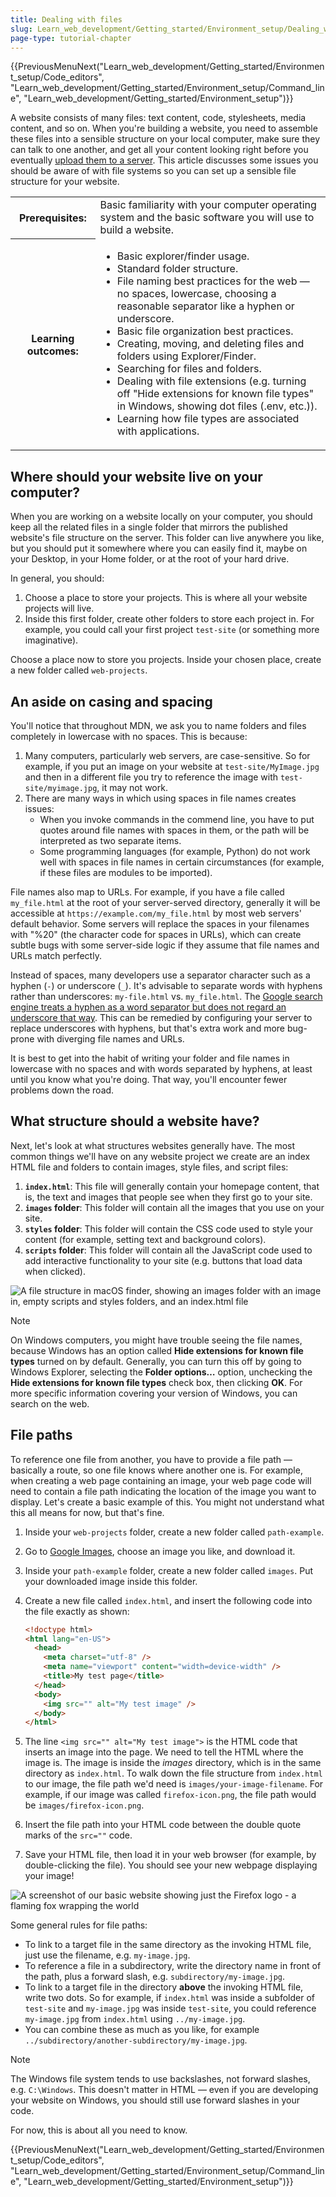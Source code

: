 ```yaml
---
title: Dealing with files
slug: Learn_web_development/Getting_started/Environment_setup/Dealing_with_files
page-type: tutorial-chapter
---
```


<!-- {{LearnSidebar}} -->

{{PreviousMenuNext("Learn_web_development/Getting_started/Environment_setup/Code_editors", "Learn_web_development/Getting_started/Environment_setup/Command_line", "Learn_web_development/Getting_started/Environment_setup")}}

A website consists of many files: text content, code, stylesheets, media content, and so on. When you're building a website, you need to assemble these files into a sensible structure on your local computer, make sure they can talk to one another, and get all your content looking right before you eventually [upload them to a server](/en-US/docs/Learn_web_development/Getting_started/Your_first_website/Publishing_your_website). This article discusses some issues you should be aware of with file systems so you can set up a sensible file structure for your website.

<table>
  <tbody>
    <tr>
      <th scope="row">Prerequisites:</th>
      <td>
        Basic familiarity with your computer operating system and the basic software you will use to build a website.
      </td>
    </tr>
    <tr>
      <th scope="row">Learning outcomes:</th>
      <td>
        <ul>
          <li>Basic explorer/finder usage.</li>
          <li>Standard folder structure.</li>
          <li>File naming best practices for the web — no spaces, lowercase, choosing a reasonable separator like a hyphen or underscore.</li>
          <li>Basic file organization best practices.</li>
          <li>Creating, moving, and deleting files and folders using Explorer/Finder.</li>
          <li>Searching for files and folders.</li>
          <li>Dealing with file extensions (e.g. turning off "Hide extensions for known file types" in Windows, showing dot files (.env, etc.)).</li>
          <li>Learning how file types are associated with applications.</li>
        </ul>
      </td>
    </tr>
  </tbody>
</table>

## Where should your website live on your computer?

When you are working on a website locally on your computer, you should keep all the related files in a single folder that mirrors the published website's file structure on the server. This folder can live anywhere you like, but you should put it somewhere where you can easily find it, maybe on your Desktop, in your Home folder, or at the root of your hard drive.

In general, you should:

1. Choose a place to store your projects. This is where all your website projects will live.
2. Inside this first folder, create other folders to store each project in. For example, you could call your first project `test-site` (or something more imaginative).

Choose a place now to store you projects. Inside your chosen place, create a new folder called `web-projects`.

## An aside on casing and spacing

You'll notice that throughout MDN, we ask you to name folders and files completely in lowercase with no spaces. This is because:

1. Many computers, particularly web servers, are case-sensitive. So for example, if you put an image on your website at `test-site/MyImage.jpg` and then in a different file you try to reference the image with `test-site/myimage.jpg`, it may not work.
2. There are many ways in which using spaces in file names creates issues:
   - When you invoke commands in the commend line, you have to put quotes around file names with spaces in them, or the path will be interpreted as two separate items.
   - Some programming languages (for example, Python) do not work well with spaces in file names in certain circumstances (for example, if these files are modules to be imported).

File names also map to URLs. For example, if you have a file called `my_file.html` at the root of your server-served directory, generally it will be accessible at `https://example.com/my_file.html` by most web servers' default behavior. Some servers will replace the spaces in your filenames with "%20" (the character code for spaces in URLs), which can create subtle bugs with some server-side logic if they assume that file names and URLs match perfectly.

Instead of spaces, many developers use a separator character such as a hyphen (`-`) or underscore (`_`). It's advisable to separate words with hyphens rather than underscores: `my-file.html` vs. `my_file.html`. The [Google search engine treats a hyphen as a word separator but does not regard an underscore that way](https://developers.google.com/search/docs/crawling-indexing/url-structure). This can be remedied by configuring your server to replace underscores with hyphens, but that's extra work and more bug-prone with diverging file names and URLs.

It is best to get into the habit of writing your folder and file names in lowercase with no spaces and with words separated by hyphens, at least until you know what you're doing. That way, you'll encounter fewer problems down the road.

## What structure should a website have?

Next, let's look at what structures websites generally have. The most common things we'll have on any website project we create are an index HTML file and folders to contain images, style files, and script files:

1. **`index.html`**: This file will generally contain your homepage content, that is, the text and images that people see when they first go to your site.
2. **`images` folder**: This folder will contain all the images that you use on your site.
3. **`styles` folder**: This folder will contain the CSS code used to style your content (for example, setting text and background colors).
4. **`scripts` folder**: This folder will contain all the JavaScript code used to add interactive functionality to your site (e.g. buttons that load data when clicked).

![A file structure in macOS finder, showing an images folder with an image in, empty scripts and styles folders, and an index.html file](file-structure.png)

> [!NOTE]
> On Windows computers, you might have trouble seeing the file names, because Windows has an option called **Hide extensions for known file types** turned on by default. Generally, you can turn this off by going to Windows Explorer, selecting the **Folder options…** option, unchecking the **Hide extensions for known file types** check box, then clicking **OK**. For more specific information covering your version of Windows, you can search on the web.

## File paths

To reference one file from another, you have to provide a file path — basically a route, so one file knows where another one is. For example, when creating a web page containing an image, your web page code will need to contain a file path indicating the location of the image you want to display. Let's create a basic example of this. You might not understand what this all means for now, but that's fine.

1. Inside your `web-projects` folder, create a new folder called `path-example`.
2. Go to [Google Images](https://www.google.com/imghp), choose an image you like, and download it.
3. Inside your `path-example` folder, create a new folder called `images`. Put your downloaded image inside this folder.
4. Create a new file called `index.html`, and insert the following code into the file exactly as shown:

   ```html
   <!doctype html>
   <html lang="en-US">
     <head>
       <meta charset="utf-8" />
       <meta name="viewport" content="width=device-width" />
       <title>My test page</title>
     </head>
     <body>
       <img src="" alt="My test image" />
     </body>
   </html>
   ```

5. The line `<img src="" alt="My test image">` is the HTML code that inserts an image into the page. We need to tell the HTML where the image is. The image is inside the _images_ directory, which is in the same directory as `index.html`. To walk down the file structure from `index.html` to our image, the file path we'd need is `images/your-image-filename`. For example, if our image was called `firefox-icon.png`, the file path would be `images/firefox-icon.png`.
6. Insert the file path into your HTML code between the double quote marks of the `src=""` code.
7. Save your HTML file, then load it in your web browser (for example, by double-clicking the file). You should see your new webpage displaying your image!

![A screenshot of our basic website showing just the Firefox logo - a flaming fox wrapping the world](website-screenshot.png)

Some general rules for file paths:

- To link to a target file in the same directory as the invoking HTML file, just use the filename, e.g. `my-image.jpg`.
- To reference a file in a subdirectory, write the directory name in front of the path, plus a forward slash, e.g. `subdirectory/my-image.jpg`.
- To link to a target file in the directory **above** the invoking HTML file, write two dots. So for example, if `index.html` was inside a subfolder of `test-site` and `my-image.jpg` was inside `test-site`, you could reference `my-image.jpg` from `index.html` using `../my-image.jpg`.
- You can combine these as much as you like, for example `../subdirectory/another-subdirectory/my-image.jpg`.

> [!NOTE]
> The Windows file system tends to use backslashes, not forward slashes, e.g. `C:\Windows`. This doesn't matter in HTML — even if you are developing your website on Windows, you should still use forward slashes in your code.

For now, this is about all you need to know.

{{PreviousMenuNext("Learn_web_development/Getting_started/Environment_setup/Code_editors", "Learn_web_development/Getting_started/Environment_setup/Command_line", "Learn_web_development/Getting_started/Environment_setup")}}
